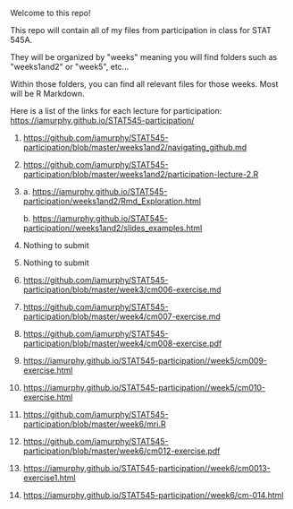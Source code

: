 
Welcome to this repo!

This repo will contain all of my files from participation in class for STAT 545A.

They will be organized by "weeks" meaning you will find folders such as "weeks1and2" or "week5", etc...

Within those folders, you can find all relevant files for those weeks. Most will be R Markdown.

Here is a list of the links for each lecture for participation:
https://iamurphy.github.io/STAT545-participation/

1. https://github.com/iamurphy/STAT545-participation/blob/master/weeks1and2/navigating_github.md
2. https://github.com/iamurphy/STAT545-participation/blob/master/weeks1and2/participation-lecture-2.R
3. a. https://iamurphy.github.io/STAT545-participation/weeks1and2/Rmd_Exploration.html

   b. https://iamurphy.github.io/STAT545-participation//weeks1and2/slides_examples.html
   
4. Nothing to submit
5. Nothing to submit
6. https://github.com/iamurphy/STAT545-participation/blob/master/week3/cm006-exercise.md
7. https://github.com/iamurphy/STAT545-participation/blob/master/week4/cm007-exercise.md
8. https://github.com/iamurphy/STAT545-participation/blob/master/week4/cm008-exercise.pdf
9. https://iamurphy.github.io/STAT545-participation//week5/cm009-exercise.html
10. https://iamurphy.github.io/STAT545-participation//week5/cm010-exercise.html
11. https://github.com/iamurphy/STAT545-participation/blob/master/week6/mri.R
12. https://github.com/iamurphy/STAT545-participation/blob/master/week6/cm012-exercise.pdf
13. https://iamurphy.github.io/STAT545-participation//week6/cm0013-exercise1.html
14. https://iamurphy.github.io/STAT545-participation//week6/cm-014.html
